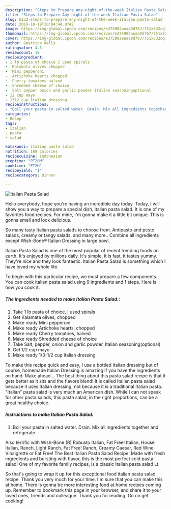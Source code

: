 ```yaml
---
description: "Steps to Prepare Any-night-of-the-week Italian Pasta Salad"
title: "Steps to Prepare Any-night-of-the-week Italian Pasta Salad"
slug: 6132-steps-to-prepare-any-night-of-the-week-italian-pasta-salad
date: 2019-10-19T20:04:44.074Z
image: https://img-global.cpcdn.com/recipes/e375902aeaa9d767/751x532cq70/italian-pasta-salad-recipe-main-photo.jpg
thumbnail: https://img-global.cpcdn.com/recipes/e375902aeaa9d767/751x532cq70/italian-pasta-salad-recipe-main-photo.jpg
cover: https://img-global.cpcdn.com/recipes/e375902aeaa9d767/751x532cq70/italian-pasta-salad-recipe-main-photo.jpg
author: Beatrice Wells
ratingvalue: 4.3
reviewcount: 10
recipeingredient:
- 1 lb pasta of choice I used spirals
-  Kalamata olives chopped
-  Mini pepperoni
-  Artichoke hearts chopped
-  Cherry tomatoes halved
-  Shredded cheese of choice
-  Salt pepper onion and garlic powder Italian seasoningoptional
- 12 cup mayo
- 1312 cup Italian dressing
recipeinstructions:
- "Boil your pasta in salted water. Drain. Mix all ingredients together and refrigerate."
categories:
- Resep
tags:
- italian
- pasta
- salad

katakunci: italian pasta salad
nutrition: 169 calories
recipecuisine: Indonesian
preptime: "PT20M"
cooktime: "PT2H"
recipeyield: "1"
recipecategory: Dinner

---
```



![Italian Pasta Salad](https://img-global.cpcdn.com/recipes/e375902aeaa9d767/751x532cq70/italian-pasta-salad-recipe-main-photo.jpg)

Hello everybody, hope you're having an incredible day today. Today, I will show you a way to prepare a special dish, italian pasta salad. It is one of my favorites food recipes. For mine, I'm gonna make it a little bit unique. This is gonna smell and look delicious.

So many tasty Italian pasta salads to choose from. Antipasto and pesto salads, creamy or tangy salads, and many more.. Combine all ingredients except Wish-Bone® Italian Dressing in large bowl.

Italian Pasta Salad is one of the most popular of recent trending foods on earth. It's enjoyed by millions daily. It's simple, it is fast, it tastes yummy. They're nice and they look fantastic. Italian Pasta Salad is something which I have loved my whole life.


To begin with this particular recipe, we must prepare a few components. You can cook italian pasta salad using 9 ingredients and 1 steps. Here is how you cook it.

##### The ingredients needed to make Italian Pasta Salad::

1. Take 1 lb pasta of choice, I used spirals
1. Get  Kalamata olives, chopped
1. Make ready  Mini pepperoni
1. Make ready  Artichoke hearts, chopped
1. Make ready  Cherry tomatoes, halved
1. Make ready  Shredded cheese of choice
1. Take  Salt, pepper, onion and garlic powder, Italian seasoning(optional)
1. Get 1/2 cup mayo
1. Make ready 1/3-1/2 cup Italian dressing


To make this recipe quick and easy, I use a bottled Italian dressing but of course, homemade Italian Dressing is amazing if you have the ingredients on hand. Make ahead… The best thing about this pasta salad recipe is that it gets better as it sits and the flavors blend! It is called Italian pasta salad because it uses Italian dressing, not because it is a traditional Italian pasta. &#34;Italian&#34; pasta salad is very much an American dish. While I can not speak for other pasta salads, this pasta salad, in the right proportions, can be a great healthy choice. 

##### Instructions to make Italian Pasta Salad:

1. Boil your pasta in salted water. Drain. Mix all ingredients together and refrigerate.


Also terrific with Wish-Bone (R) Robusto Italian, Fat Free! Italian, House Italian, Ranch, Light Ranch, Fat Free! Ranch, Creamy Caesar, Red Wine Vinaigrette or Fat Free! The Best Italian Pasta Salad Recipe: Made with fresh ingredients and bursting with flavor, this is the most perfect cold pasta salad! One of my favorite family recipes, is a classic Italian pasta salad Lt. 

So that's going to wrap it up for this exceptional food italian pasta salad recipe. Thank you very much for your time. I'm sure that you can make this at home. There is gonna be more interesting food at home recipes coming up. Remember to bookmark this page in your browser, and share it to your loved ones, friends and colleague. Thank you for reading. Go on get cooking!
